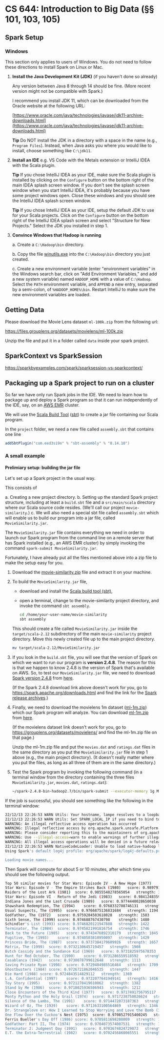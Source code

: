 # CS 644: Introduction to Big Data (§§ 101, 103, 105)

## Spark Setup 

### Windows

This section only applies to users of Windows.  You do not need to follow these directions to install Spark on Linux or Mac.


1.  **Install the Java Development Kit (JDK)** (if you haven't done so already)

    Any version between Java 8 through 14 should be fine.  (More recent version might not be compatible with Spark.)

    I recommend you install JDK 11, which can be downloaded from the Oracle website at the following URL:
    
    [https://www.oracle.com/java/technologies/javase/jdk11-archive-downloads.html](https://www.oracle.com/java/technologies/javase/jdk11-archive-downloads.html)
    
    **Tip** Do NOT install the JDK in a directory with a space in the name (e.g., `Program Files`). Instead, when Java asks you where you would like to install, choose something like `C:\jdk11`.
    
2.  **Install an IDE** e.g. VS Code with the Metals extension or IntelliJ IDEA with the Scala plugin.
    
    **Tip** If you chose IntelliJ IDEA as your IDE, make sure the Scala plugin is installed by clicking on the `Configure` button on the bottom right of the main IDEA splash screen window.  If you don't see the splash screen window when you start IntelliJ IDEA, it's probably because you have some project windows open.  Close these windows and you should see the IntelliJ IDEA splash screen window.
    
    **Tip** If you chose IntelliJ IDEA as your IDE, setup the default JDK to use for your Scala projects.  Click on the `Configure` button on the bottom right of the IntelliJ IDEA splash screen and select "Structure for New Projects."  Select the JDK you installed in step 1.

3.  **Convince Windows that Hadoop is running**

    a.  Create a `C:\Hadoop\bin` directory.
    
    b.  Copy the file [winutils.exe](winutils.exe) into the `C:\Hadoop\bin` directory you just created.
    
    c.  Create a new environment variable (enter "environment variables" in the Windows search bar, click on "Add Environment Variables," and add a new system variable) named `HADOOP_HOME` with a value of `C:\Hadoop`.  Select the `PATH` environment variable, and `APPEND` a new entry, separated by a semi-colon, of `%HADOOP_HOME%\bin`. Restart IntelliJ to make sure the new environment variables are loaded.


## Getting Data

Please download the Movie Lens dataset `ml-100k.zip` from the following url:

https://files.grouplens.org/datasets/movielens/ml-100k.zip

Unzip the file and put it in a folder called `data` inside your spark project.

## SparkContext vs SparkSession

https://sparkbyexamples.com/spark/sparksession-vs-sparkcontext/


## Packaging up a Spark project to run on a cluster

So far we have only run Spark jobs in the IDE.  We need to learn how to package up and deploy a Spark program so that it can run independently of the IDE, say, on an [AWS EMR][] cluster.

We will use the [Scala Build Tool][] ([sbt][]) to create a jar file containing our Scala program.

In the `project` folder, we need a new file called `assembly.sbt` that contains one line

```scala
addSbtPlugin("com.eed3si9n" % "sbt-assembly" % "0.14.10")
```

### A small example

#### Prelimiary setup: building the jar file

Let's set up a Spark project in the usual way.

This consists of 

a.  Creating a new project directory.
b.  Setting up the standard Spark project structure, including at least a `build.sbt` file
    and a `src/main/scala` directory where our Scala source code resides.
    (We'll call our project `movie-similarity`.)
c.  We will also need a special sbt file called `assembly.sbt` which will enable us to 
    build our program into a jar file, called `MovieSimilarity.jar`.

The `MovieSimilarity.jar` file contains everything we need in order to launch our Spark 
program from the command line on a remote server that has Spark installed (e.g., an AWS EMR cluster)
by simply invoking the command `spark-submit MovieSimilarity.jar`.

Fortunately, I have already put all the files mentioned above into a zip file to make the setup easy for you. 

1.  Download the [movie-similarity.zip](https://github.com/williamdemeo/cs644-fall2022/find/main) file and extract it on your machine.

2.  To build the `MovieSimilarity.jar` file, 
    +  download and install the [Scala build tool (sbt)](https://www.scala-sbt.org/download.html),
    +  open a terminal, change to the movie-similarity project directory, and invoke the command `sbt assembly`.

       ```sh
       cd /home/your-user-name/movie-similarity
       sbt assembly
       ```

    This should create a file called `MovieSimilarity.jar` inside the `target/scala-2.12` subdirectory 
    of the main `movie-similarity` project directory. Move this newly created file up to the main project directory.

    ```sh
    mv target/scala-2.12/MovieSimilarity.jar
    ```

3.  If you look in the `build.sbt` file, you will see that the version of Spark on which we want to run
    our program is **version 2.4.8**. The reason for this is that we happen to know 2.4.8 is the version 
    of Spark that's available on AWS. So, to test our `MovieSimilarity.jar` file, we need to download 
    [Spark version 2.4.8](https://archive.apache.org/dist/spark/spark-2.4.8/spark-2.4.8-bin-hadoop2.7.tgz) 
    from [here](https://archive.apache.org/dist/spark/spark-2.4.8/spark-2.4.8-bin-hadoop2.7.tgz).
    
    (If the Spark 2.4.8 download link above doesn't work for you, go to 
    https://spark.apache.org/downloads.html and find the link for the 
    [Spark release archives](https://archive.apache.org/dist/spark/).)

4.  Finally, we need to download the movielens 1m dataset ([ml-1m.zip](https://files.grouplens.org/datasets/movielens/ml-1m.zip))
    which our Spark program will analyze.  You can download [ml-1m.zip](https://files.grouplens.org/datasets/movielens/ml-1m.zip) from 
    [here](https://files.grouplens.org/datasets/movielens/ml-1m.zip).

    (If the movielens dataset link doesn't work for you, go to https://grouplens.org/datasets/movielens/ and find the ml-1m.zip 
    file on that page.)

    Unzip the ml-1m.zip file and put the `movies.dat` and `ratings.dat` files in the same directory as you put 
    the `MovieSimilarity.jar` file in step 1 above (e.g., the main project directory). (It doesn't really matter where you put
    the files, as long as all three of them are in the same directory.)

5.  Test the Spark program by invoking the following command (in a terminal window from the directory containing 
    the three files `MovieSimilarity.jar`, `movies.dat`, `ratings.dat`):
    
    ```sh
    ~/spark-2.4.8-bin-hadoop2.7/bin/spark-submit --executor-memory 1g MovieSimilarity-assembly-1.0.jar 260
    ```
    
If the job is successful, you should see something like the following in the terminal window:

```sh
22/12/13 22:26:53 WARN Utils: Your hostname, lampe resolves to a loopback address: 127.0.1.1; using 192.168.1.76 instead (on interface wlp2s0)
22/12/13 22:26:53 WARN Utils: Set SPARK_LOCAL_IP if you need to bind to another address
WARNING: An illegal reflective access operation has occurred
WARNING: Illegal reflective access by org.apache.spark.unsafe.Platform (file:/opt/spark-3.2.0-bin-hadoop3.2/jars/spark-unsafe_2.12-3.2.0.jar) to constructor java.nio.DirectByteBuffer(long,int)
WARNING: Please consider reporting this to the maintainers of org.apache.spark.unsafe.Platform
WARNING: Use --illegal-access=warn to enable warnings of further illegal reflective access operations
WARNING: All illegal access operations will be denied in a future release
22/12/13 22:26:53 WARN NativeCodeLoader: Unable to load native-hadoop library for your platform... using builtin-java classes where applicable
Using Spark's default log4j profile: org/apache/spark/log4j-defaults.properties

Loading movie names...
```

Then Spark will compute for about 5 or 10 minutes, after which time you should see the following output.

```sh
Top 50 similar movies for Star Wars: Episode IV - A New Hope (1977)
Star Wars: Episode V - The Empire Strikes Back (1980)	score: 0.9897917106566659	strength: 2355
Raiders of the Lost Ark (1981)	score: 0.9855548278565054	strength: 1972
Star Wars: Episode VI - Return of the Jedi (1983)	score: 0.9841248359926177	strength: 2113
Indiana Jones and the Last Crusade (1989)	score: 0.9774440028650038	strength: 1397
Shawshank Redemption, The (1994)	score: 0.9768332708746131	strength: 1412
Usual Suspects, The (1995)	score: 0.9766875136831684	strength: 1194
Godfather, The (1972)	score: 0.9759284503618028	strength: 1583
Sixth Sense, The (1999)	score: 0.974688767430798	strength: 1480
Schindler's List (1993)	score: 0.9746820121947888	strength: 1422
Terminator, The (1984)	score: 0.9745821991816754	strength: 1746
Back to the Future (1985)	score: 0.9743476892310179	strength: 1845
Fugitive, The (1993)	score: 0.9740503810950097	strength: 1429
Princess Bride, The (1987)	score: 0.9737384179609926	strength: 1657
Matrix, The (1999)	score: 0.9732130645719457	strength: 1908
Butch Cassidy and the Sundance Kid (1969)	score: 0.9731825975678353	strength: 1048
Hunt for Red October, The (1990)	score: 0.9731286559518592	strength: 1229
Casablanca (1942)	score: 0.9730078799612648	strength: 1113
Saving Private Ryan (1998)	score: 0.9729484985516464	strength: 1709
Ghostbusters (1984)	score: 0.9726721862046535	strength: 1447
Die Hard (1988)	score: 0.9724843514829112	strength: 1369
L.A. Confidential (1997)	score: 0.9722077641949141	strength: 1416
Toy Story (1995)	score: 0.9721270419610062	strength: 1382
Stand by Me (1986)	score: 0.9718025936506943	strength: 1212
Close Encounters of the Third Kind (1977)	score: 0.9717491756795117	strength: 1242
Monty Python and the Holy Grail (1974)	score: 0.9717238750026624	strength: 1248
Silence of the Lambs, The (1991)	score: 0.9714472073187363	strength: 1587
Wizard of Oz, The (1939)	score: 0.9713633100564869	strength: 1346
Dr. Strangelove or: How I Learned to Stop Worrying and Love the Bomb (1963)	score: 0.9713269232938938	strength: 1149
One Flew Over the Cuckoo's Nest (1975)	score: 0.9708527915400245	strength: 1125
Ferris Bueller's Day Off (1986)	score: 0.9705811698208009	strength: 1073
Godfather: Part II, The (1974)	score: 0.9704073574007531	strength: 1246
Terminator 2: Judgment Day (1991)	score: 0.9703674024729073	strength: 1889
E.T. the Extra-Terrestrial (1982)	score: 0.9702456868065551	strength: 1714
```



[AWS EMR]: https://aws.amazon.com/emr/



[Scala Build Tool]: https://www.scala-sbt.org/

[sbt]: https://www.scala-sbt.org/
